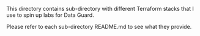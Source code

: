 This directory contains sub-directory with different Terraform stacks that I use to spin up labs for Data Guard.

Please refer to each sub-directory README.md to see what they provide.
